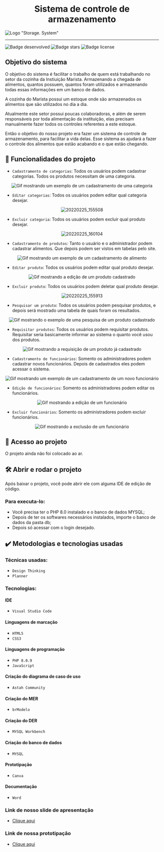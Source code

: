 <h1 align="center"> Sistema de controle de armazenamento </h1>

![Logo "Storage. System"](https://user-images.githubusercontent.com/83522758/155756628-630c905f-479e-4166-9708-7e460b8abc2d.jpg)

<hr>

![Badge desenvolved](http://img.shields.io/static/v1?label=STATUS&message=%20DESENVOLVIDO&color=GREEN&style=for-the-badge) ![Badge stars](https://img.shields.io/github/stars/KevinJimmy-dev/systemControlArmazenament?style=for-the-badge) ![Badge license](https://img.shields.io/github/license/KevinJimmy-dev/systemControlArmazenament?label=LICENSE&style=for-the-badge)

<h2> Objetivo do sistema</h2>
<p>O objetivo do sistema é facilitar o trabalho de quem está trabalhando no setor da cozinha da Instiuição Marista. Armazenando a chegada de alimentos, quantos possuem, quantos foram utilizados e armazenando todas essas informações em um banco de dados.</p>

<p>A cozinha do Marista possui um estoque onde são armazenados os alimentos que são utilizados no dia a dia.</p>
<p>Atualmente este setor possui poucas colaboradoras, e além de serem responsáveis por toda alimentação da instituição, elas precisam manualmente fazer todos os controles referentes a este estoque.</p>
<p>Então o objetivo do nosso projeto era fazer um sistema de controle de armazenamento, para facilitar a vida delas. Esse sistema as ajudará a fazer o controle dos alimentos que estão acabando e o que estão chegando.</p>

## :hammer: Funcionalidades do projeto

- `Cadastramento de categorias`: Todos os usuários podem cadastrar categorias. Todos os produtos necessitam de uma categoria.
<div align="center">

![Gif mostrando um exemplo de um cadastramento de uma categoria](https://user-images.githubusercontent.com/83522758/155767304-86b28252-76d5-47de-8dc2-6cf4d71f9a59.gif)

</div>

- `Editar categorias`: Todos os usuários podem editar qual categoria desejar.
<div align="center">
  
![20220225_155508](https://user-images.githubusercontent.com/83522758/155772130-0cdc4c88-845f-4c05-abac-2ebb09c70990.gif)

</div>

- `Excluir categoria`: Todos os usuários podem excluir qual produto desejar.
<div align="center">

![20220225_160104](https://user-images.githubusercontent.com/83522758/155772751-609e261b-47c1-4cb4-aa27-e8bdb53d78f8.gif)

</div>

- `Cadastramento de produtos`: Tanto o usuário e o administrador podem cadastrar alimentos. Que depois podem ser vistos em tabelas pelo site.
<div align="center">

![Gif mostrando um exemplo de um cadastramento de alimento](https://user-images.githubusercontent.com/83522758/155764615-7b9dec32-c231-43b4-b9de-3b3b7a13b86d.gif)
  
</div>

- `Editar produto`: Todos os usuários podem editar qual produto desejar.
<div align="center">

![Gif mostrando a edição de um produto cadastrado](https://user-images.githubusercontent.com/83522758/155769724-abf2d8d8-60a1-4ba5-980a-3cd29c972152.gif)

</div>

- `Excluir produto`: Todos os usuários podem deletar qual produto desejar.
<div align="center">

![20220225_155913](https://user-images.githubusercontent.com/83522758/155772561-3cdc0617-0d8a-46f8-b9d9-d51509c84f87.gif)

</div>

- `Pesquisar um produto`: Todos os usuários podem pesquisar produtos, e depois será mostrado uma tabela de quais foram os resultados.
<div align="center">

![Gif mostrando o exemplo de uma pesquisa de um produto cadastrado](https://user-images.githubusercontent.com/83522758/155768930-ac97685d-575f-4e9e-8c8b-65d17915076e.gif)

</div>

- `Requisitar produtos`: Todos os usuários podem requisitar produtos. Requisitar seria basicamente informar ao sistema o quanto você usou dos produtos.
<div align="center">

![Gif mostrando a requisição de um produto já cadastrado](https://user-images.githubusercontent.com/83522758/155769384-5c6d2380-abc6-4445-8e74-f67d5c803aae.gif)

</div>

- `Cadastramento de funcionários`: Somento os administradores podem cadastrar novos funcionários. Depois de cadastrados eles podem acessar o sistema.
<div align="center">

![Gif mostrando um exemplo de um cadastramento de um novo funcionário](https://user-images.githubusercontent.com/83522758/155767914-138ec257-2956-482c-ac15-464ef5c310b0.gif)

</div>

- `Edição de funcionários`: Somento os administradores podem editar os funcionários.
<div align="center">

![Gif mostrando a edição de um funcionário](https://user-images.githubusercontent.com/83522758/155773504-3ab5ae05-abf8-478b-a894-a0dee899f582.gif)

</div>

- `Excluir funcionários`: Somento os administradores podem excluir funcionários.
<div align="center">

![Gif mostrando a exclusão de um funcionário](https://user-images.githubusercontent.com/83522758/155773730-22515ff3-ce04-4382-acf7-fb66c5bb58e7.gif)

</div>

## 📁 Acesso ao projeto

<p>O projeto ainda não foi colocado ao ar.</p>

## 🛠️ Abrir e rodar o projeto

<p>Após baixar o projeto, você pode abrir ele com alguma IDE de edição de código.

### Para executa-lo:
  <ul>
    <li>Você precisa ter o PHP 8.0 instalado e o banco de dados MYSQL;</li>
    <li>Depois de ter os softwares necessários instalados, importe o banco de dados da pasta db;</li>
    <li>Depois só acessar com o login desejado.</li>
  </ul>
  
## ✔️ Metodologias e tecnologias usadas

### Técnicas usadas:

  - `Design Thinking`
  - `Planner`

### Tecnologias:

#### IDE

  - `Visual Studio Code`

#### Linguagens de marcação

  - `HTML5`
  - `CSS3`

#### Linguagens de programação

  - `PHP 8.0.9`
  - `JavaScript`

#### Criação do diagrama de caso de uso

  - `Astah Community`

#### Criação do MER

  - `brModelo`

#### Criação do DER

  - `MYSQL Workbench`

#### Criação do banco de dados

  - `MYSQL`

#### Prototipação

  - `Canva`

#### Documentação

  - `Word`

### Link de nosso slide de apresentação

  - <a href="https://www.canva.com/design/DAE4WBXWVNE/IN3Na5psaMWzR6lQ7v0fLg/view?utm_content=DAE4WBXWVNE&utm_campaign=designshare&utm_medium=link&utm_source=publishsharelink" _blank>Clique aqui</a>

### Link de nossa prototipação

  - <a href="https://www.canva.com/design/DAEuDRfPdSg/oXBztFqsGpRsQmqyG6jyQA/view?utm_content=DAEuDRfPdSg&utm_campaign=designshare&utm_medium=link&utm_source=homepage_design_menu" _blank>Clique aqui</a>
